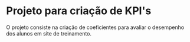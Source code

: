 # Projeto para criação de KPI's

  O projeto consiste na criação de coeficientes para avaliar o desempenho dos alunos em site de treinamento. 

